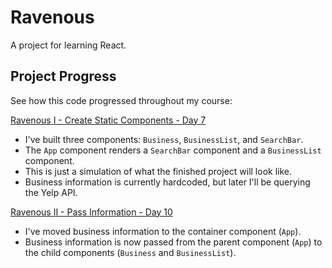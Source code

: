 # Ravenous #
A project for learning React.

## Project Progress ##
See how this code progressed throughout my course:

[Ravenous I - Create Static Components - Day 7](https://github.com/bgrapes/ravenous/tree/ravenous-1)
* I've built three components: `Business`, `BusinessList`, and `SearchBar`.
* The `App` component renders a `SearchBar` component and a `BusinessList` component.
* This is just a simulation of what the finished project will look like.
* Business information is currently hardcoded, but later I'll be querying the Yelp API.

[Ravenous II - Pass Information - Day 10](https://github.com/bgrapes/ravenous/tree/ravenous-2)
* I've moved business information to the container component (`App`).
* Business information is now passed from the parent component (`App`) to the child components (`Business` and `BusinessList`).